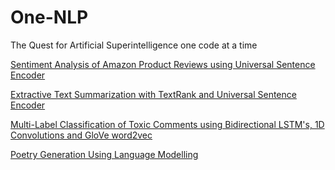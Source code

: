# One-NLP
The Quest for Artificial Superintelligence one code at a time

[Sentiment Analysis of Amazon Product Reviews using Universal Sentence Encoder ](https://github.com/shubhamphal/One-NLP/blob/master/Sentiment_Analysis_Amazon_product_review.ipynb)
 
[Extractive Text Summarization with TextRank and Universal Sentence Encoder ](https://github.com/shubhamphal/One-NLP/blob/master/Text_Summarization_with_Universal_Sentence_Encoder.ipynb)

[Multi-Label Classification of Toxic Comments using Bidirectional LSTM's, 1D Convolutions and GloVe word2vec ](https://github.com/shubhamphal/One-NLP/blob/master/MultiLabel_Classification_of_Toxic_Comments.ipynb)

[Poetry Generation Using Language Modelling](https://github.com/shubhamphal/One-NLP/blob/master/MultiLabel_Classification_of_Toxic_Comments.ipynb)

